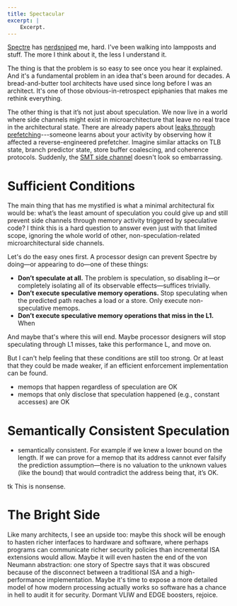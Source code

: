 ```yaml
---
title: Spectacular
excerpt: |
    Excerpt.
---
```

[Spectre][] has [nerdsniped][xkcd356] me, hard. I've been walking into lampposts and stuff. The more I think about it, the less I understand it.

[xkcd356]: https://xkcd.com/356/
[spectre]: https://spectreattack.com/spectre.pdf

The thing is that the problem is so easy to see once you hear it explained. And it's a fundamental problem in an idea that's been around for decades. A bread-and-butter tool architects have used since long before I was an architect. It's one of those obvious-in-retrospect epiphanies that makes me rethink everything.

The other thing is that it’s not just about speculation. We now live in a world where side channels might exist in microarchitecture that leave no real trace in the architectural state. There are already papers about [leaks through prefetching][pfsc]---someone learns about your activity by observing how it affected a reverse-engineered prefetcher. Imagine similar attacks on TLB state, branch predictor state, store buffer coalescing, and coherence protocols. Suddenly, the [SMT side channel][htch] doesn't look so embarrassing.

[pfsc]: https://dl.acm.org/citation.cfm?id=2978356
[htch]: http://www.daemonology.net/hyperthreading-considered-harmful/

# Sufficient Conditions

The main thing that has me mystified is what a minimal architectural fix would be: what’s the least amount of speculation you could give up and still prevent side channels through memory activity triggered by speculative code?
I think this is a hard question to answer even just with that limited scope, ignoring the whole world of other, non-speculation-related microarchitectural side channels.

Let's do the easy ones first. A processor design can prevent Spectre by doing—or appearing to do—one of these things:

- **Don’t speculate at all.** The problem is speculation, so disabling it—or completely isolating all of its observable effects—suffices trivially.
- **Don’t execute speculative memory operations.** Stop speculating when the predicted path reaches a load or a store. Only execute non-speculative memops.
- **Don’t execute speculative memory operations that miss in the L1.** When 

[s5statement]: https://www.sifive.com/blog/2018/01/05/sifive-statement-on-meltdown-and-spectre/

And maybe that's where this will end. Maybe processor designers will stop speculating through L1 misses, take this performance L, and move on.

But I can't help feeling that these conditions are still too strong. Or at least that they could be made weaker, if an efficient enforcement implementation can be found.

- memops that happen regardless of speculation are OK
- memops that only disclose that speculation happened (e.g., constant accesses) are OK

# Semantically Consistent Speculation

- semantically consistent. For example if we knew a lower bound on the length. If we can prove for a memop that its address cannot ever falsify the prediction assumption—there is no valuation to the unknown values (like the bound) that would contradict the address being that, it’s OK.

tk This is nonsense. 

# The Bright Side

Like many architects, I see an upside too: maybe this shock will be enough to hasten richer interfaces to hardware and software, where perhaps programs can communicate richer security policies than incremental ISA extensions would allow. Maybe it will even hasten the end of the von Neumann abstraction: one story of Spectre says that it was obscured because of the disconnect between a traditional ISA and a high-performance implementation. Maybe it's time to expose a more detailed model of how modern processing actually works so software has a chance in hell to audit it for security. Dormant VLIW and EDGE boosters, rejoice.